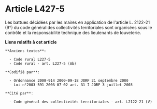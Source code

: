 # Article L427-5

Les battues décidées par les maires en application de l'article L. 2122-21 (9°) du code général des collectivités
territoriales sont organisées sous le contrôle et la responsabilité technique des lieutenants de louveterie.

**Liens relatifs à cet article**

	**Anciens textes**:

	  - Code rural L227-5
	  - Code rural - art. L227-5 (Ab)

	**Codifié par**:

	  - Ordonnance 2000-914 2000-09-18 JORF 21 septembre 2000
	  - Loi n°2003-591 2003-07-02 art. 31 I JORF 3 juillet 2003

	**Cité par**:

	  - Code général des collectivités territoriales - art. L2122-21 (V)
